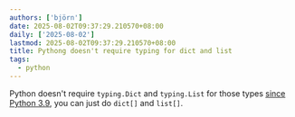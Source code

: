 ```yaml
---
authors: ['björn']
date: 2025-08-02T09:37:29.210570+08:00
daily: ['2025-08-02']
lastmod: 2025-08-02T09:37:29.210570+08:00
title: Pythong doesn't require typing for dict and list
tags:
  - python
---
```

Python doesn't require `typing.Dict` and `typing.List` for those types [since Python 3.9](https://mypy.readthedocs.io/en/stable/builtin_types.html#generic-types), you can just do `dict[]` and `list[]`.

